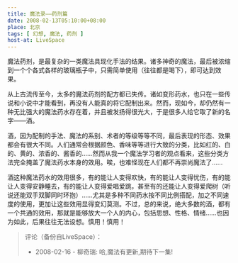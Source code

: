 ```yaml
---
title: 魔法录——药剂篇
date: 2008-02-13T05:10:00+08:00
place: 北京
tags: [ 幻想, 魔法, 药剂 ]
host-at: LiveSpace
---
```

魔法药剂，是最复杂的一类魔法具现化手法的结果。诸多神奇的魔法，最后被浓缩到一个个各式各样的玻璃瓶子中，只需简单使用（往往都是喝下），即可达到效果。

从上古流传至今，太多的魔法药剂的配方都已失传。诸如变形药水，也只在一些传说和小说中才能看到，再没有人能真的将它配制出来。然而，现如今，却仍然有一种无比强大的魔法药水存在着，并且被发扬得很光大，于是很多人给它取了新的名字——酒。

酒，因为配制的手法、魔法的系别、术者的等级等等不同，最后表现的形态、效果都会有很大不同。人们通常会根据颜色、香味等等进行大致的分类，比如红的、白的、黄的、浓香的、酱香的……然而从我一个魔法学习者的观点看来，这些分类方法完全掩盖了魔法药水本身的效用。唉，也难怪现在人们都不再崇尚魔法了……

酒这种魔法药水的效用很多，有的能让人变得欢快，有的能让人变得忧伤，有的能让人变得安静睡去，有的能让人变得爱唱爱跳，甚至有的还能让人变得爱爬树（听说还能双手双脚同时环抱）……尤其是多种不同药水按不同比例搭配，加之不同速度的使用，更加让这些效用显得变幻莫测。不过，总的来说，绝大多数的酒，都有一个共通的效用，那就是能够放大一个人的内心，包括思想、性格、情绪……也因为如此，后果往往无法设想。慎用！慎用！

> 评论（备份自LiveSpace）：
>
> * 2008-02-16 - 柳奇瑞: 哈,魔法有更新,期待下一集!
